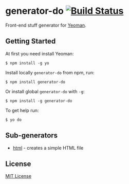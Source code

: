 # generator-do [![Build Status](https://secure.travis-ci.org/albburtsev/generator-do.png?branch=master)](https://travis-ci.org/albburtsev/generator-do)

Front-end stuff generator for [Yeoman](http://yeoman.io).

## Getting Started

At first you need install Yeoman:

```
$ npm install -g yo
```

Install locally ```generator-do``` from npm, run:

```
$ npm install generator-do
```

Or install global ```generator-do``` with ```-g```:

```
$ npm install -g generator-do
```

To get help run:

```
$ yo do
```

## Sub-generators

 * [html](html/) - creates a simple HTML file

## License

[MIT License](http://en.wikipedia.org/wiki/MIT_License)
